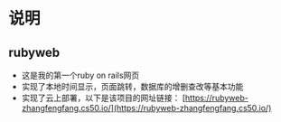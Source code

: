 # 说明
## rubyweb
- 这是我的第一个ruby on rails网页
- 实现了本地时间显示，页面跳转，数据库的增删查改等基本功能
- 实现了云上部署，以下是该项目的网址链接：
 [https://rubyweb-zhangfengfang.cs50.io/](https://rubyweb-zhangfengfang.cs50.io/)